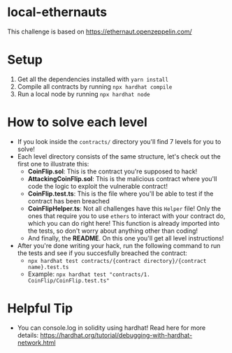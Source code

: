 # local-ethernauts

This challenge is based on https://ethernaut.openzeppelin.com/

# Setup

1. Get all the dependencies installed with `yarn install`
2. Compile all contracts by running `npx hardhat compile`
3. Run a local node by running `npx hardhat node`

# How to solve each level

- If you look inside the `contracts/` directory you'll find 7 levels for you to solve!
- Each level directory consists of the same structure, let's check out the first one to illustrate this:
  - **CoinFlip.sol**: This is the contract you're supposed to hack!
  - **AttackingCoinFlip.sol**: This is the malicious contract where you'll code the logic to exploit the vulnerable contract!
  - **CoinFlip.test.ts**: This is the file where you'll be able to test if the contract has been breached
  - **CoinFlipHelper.ts**: Not all challenges have this `Helper` file! Only the ones that require you to use `ethers` to interact with your contract do, which you can do right here! This function is already imported into the tests, so don't worry about anything other than coding!
  - And finally, the **README**. On this one you'll get all level instructions!
- After you're done writing your hack, run the following command to run the tests and see if you succesfully breached the contract:
  - `npx hardhat test contracts/{contract directory}/{contract name}.test.ts`
  - Example: `npx hardhat test "contracts/1. CoinFlip/CoinFlip.test.ts"`

# Helpful Tip

- You can console.log in solidity using hardhat! Read here for more details: https://hardhat.org/tutorial/debugging-with-hardhat-network.html
